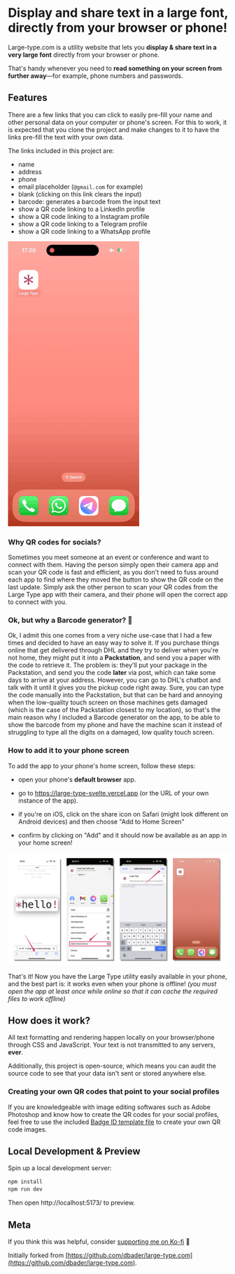 # Display and share text in a large font, directly from your browser or phone!

Large-type.com is a utility website that lets you **display & share text in a very large font** directly from your browser or phone.

That's handy whenever you need to **read something on your screen from further away**—for example, phone numbers and passwords.


## Features
There are a few links that you can click to easily pre-fill your name and other personal data on your computer or phone's screen. For this to work, it is expected that you clone the project and make changes to it to have the links pre-fill the text with your own data.

The links included in this project are:
  - name
  - address
  - phone
  - email placeholder (`@gmail.com` for example)
  - blank (clicking on this link clears the input)
  - barcode: generates a barcode from the input text
  - show a QR code linking to a LinkedIn profile
  - show a QR code linking to a Instagram profile
  - show a QR code linking to a Telegram profile
  - show a QR code linking to a WhatsApp profile

![Large Type Demo](demo/demo.gif)

### Why QR codes for socials?
Sometimes you meet someone at an event or conference and want to connect with them. Having the person simply open their camera app and scan your QR code is fast and efficient, as you don't need to fuss around each app to find where they moved the button to show the QR code on the last update. Simply ask the other person to scan your QR codes from the Large Type app with their camera, and their phone will open the correct app to connect with you.


### Ok, but why a Barcode generator? 🤔
Ok, I admit this one comes from a very niche use-case that I had a few times and decided to have an easy way to solve it. If you purchase things online that get delivered through DHL and they try to deliver when you're not home, they might put it into a **Packstation**, and send you a paper with the code to retrieve it. The problem is: they'll put your package in the Packstation, and send you the code **later** via post, which can take some days to arrive at your address. However, you can go to DHL's chatbot and talk with it until it gives you the pickup code right away. Sure, you can type the code manually into the Packstation, but that can be hard and annoying when the low-quality touch screen on those machines gets damaged (which is the case of the Packstation closest to my location), so that's the main reason why I included a Barcode generator on the app, to be able to show the barcode from my phone and have the machine scan it instead of struggling to type all the digits on a damaged, low quality touch screen.


### How to add it to your phone screen
To add the app to your phone's home screen, follow these steps:

 - open your phone's **default browser** app.

 - go to https://large-type-svelte.vercel.app (or the URL of your own instance of the app).

 - if you're on iOS, click on the share icon on Safari (might look different on Android devices) and then choose "Add to Home Screen"

 - confirm by clicking on "Add" and it should now be available as an app in your home screen!

![Add it to your phone's home screen](demo/add_to_home.png)

That's it! Now you have the Large Type utility easily available in your phone, and the best part is: it works even when your phone is offline! _(you must open the app at least once while online so that it can cache the required files to work offline)_


## How does it work?
All text formatting and rendering happen locally on your browser/phone through CSS and JavaScript. Your text is not transmitted to any servers, **ever**.

Additionally, this project is open-source, which means you can audit the source code to see that your data isn't sent or stored anywhere else.


### Creating your own QR codes that point to your social profiles
If you are knowledgeable with image editing softwares such as Adobe Photoshop and know how to create the QR codes for your social profiles, feel free to use the included [Badge ID template file](misc/Badge_Template.psd) to create your own QR code images.


## Local Development & Preview
Spin up a local development server:

```bash
npm install
npm run dev
```

Then open http://localhost:5173/ to preview.


## Meta
If you think this was helpful, consider [supporting me on Ko-fi](https://ko-fi.com/lily_neinhorn) 🩷

Initially forked from [https://github.com/dbader/large-type.com](https://github.com/dbader/large-type.com).
